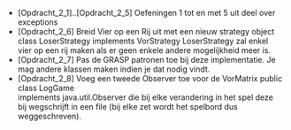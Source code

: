 - [Opdracht_2_1]..[Opdracht_2_5]
  Oefeningen 1 tot en met 5 uit deel
  over exceptions
- [Opdracht_2_6] Breid Vier op een Rij uit met
  een nieuw strategy object  
   class LoserStrategy implements VorStrategy
  LoserStrategy zal enkel vier op een rij maken
  als er geen enkele andere mogelijkheid meer is.
- [Opdracht_2_7] Pas de GRASP patronen toe bij
  deze implementatie. Je mag andere klassen
  maken indien je dat nodig vindt.
- [Opdracht_2_8] Voeg een tweede
  Observer toe voor de VorMatrix
  public class LogGame  
   implements java.util.Observer
  die bij elke verandering in het spel deze
  bij wegschrijft in een file (bij elke zet
  wordt het spelbord dus weggeschreven).
